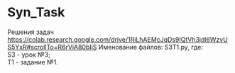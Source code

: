 # Syn_Task
Решения задач
https://colab.research.google.com/drive/1RiLhAEMcJqDs9IQtVh3jdl6WzvUS5YxR#scrollTo=R6rViA80bIiS
Именование файлов:
S3T1.py, где:<br>
S3 - урок №3;<br>
T1 - задание №1.
